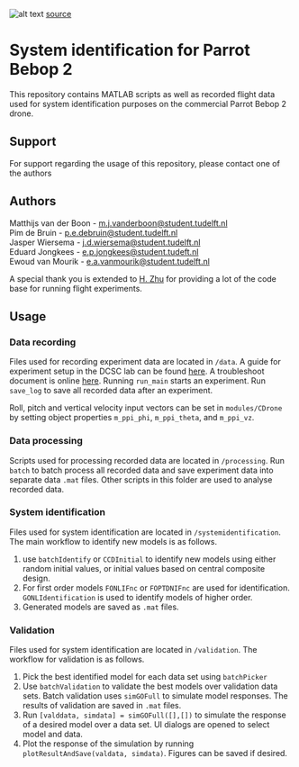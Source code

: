 ![alt text](https://www.parrot.com/files/s3fs-public/ps/3495-large-parrot-3495jpg.jpg "Parrot Bebop 2")
[source](https://www.parrot.com)
# System identification for Parrot Bebop 2
This repository contains MATLAB scripts as well as recorded flight data used for system identification purposes on the commercial Parrot Bebop 2 drone.

## Support
For support regarding the usage of this repository, please contact one of the authors

## Authors
Matthijs van der Boon - m.j.vanderboon@student.tudelft.nl  
Pim de Bruin - p.e.debruin@student.tudelft.nl  
Jasper Wiersema - j.d.wiersema@student.tudelft.nl  
Eduard Jongkees - e.p.jongkees@student.tudeft.nl  
Ewoud van Mourik - e.a.vanmourik@student.tudelft.nl

A special thank you is extended to [H. Zhu](https://github.com/hai-zhu) for providing a lot of the code base for running flight experiments.

## Usage

### Data recording
Files used for recording experiment data are located in `/data`. A guide for experiment setup in the DCSC lab can be found [here](https://docs.google.com/document/d/1Ap_kQQK0nCGyiXhGXnmifd_kB4u8_QHbuX7kWRNe9YM/edit). A troubleshoot document is online [here](www.example.com). Running `run_main` starts an experiment. Run `save_log` to save all recorded data after an experiment.

Roll, pitch and vertical velocity input vectors can be set in `modules/CDrone` by setting object properties `m_ppi_phi`, `m_ppi_theta`, and `m_ppi_vz`.

### Data processing
Scripts used for processing recorded data are located in `/processing`. Run `batch` to batch process all recorded data and save experiment data into separate data `.mat` files.
Other scripts in this folder are used to analyse recorded data.

### System identification
Files used for system identification are located in `/systemidentification`. The main workflow to identify new models is as follows.

1. use `batchIdentify` or `CCDInitial` to identify new models using either random initial values, or initial values based on central composite design.
2. For first order models `FONLIFnc` or `FOPTDNIFnc` are used for identification. `GONLIdentification` is used to identify models of higher order.
3. Generated models are saved as `.mat` files.

### Validation
Files used for system identification are located in `/validation`. The workflow for validation is as follows.

1. Pick the best identified model for each data set using `batchPicker`
2. Use `batchValidation` to validate the best models over validation data sets. Batch validation uses `simGOFull` to simulate model responses. The results of validation are saved in `.mat` files.
3. Run `[valddata, simdata] = simGOFull([],[])` to simulate the response of a desired model over a data set. UI dialogs are opened to select model and data.
4. Plot the response of the simulation by running `plotResultAndSave(valdata, simdata)`. Figures can be saved if desired.
